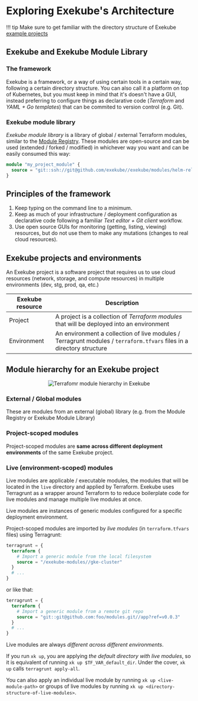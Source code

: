 # Exploring Exekube's Architecture

!!! tip
    Make sure to get familiar with the directory structure of Exekube [example projects](https://docs.exekube.com/introduction/what-is-exekube#examples)

## Exekube and Exekube Module Library

### The framework

Exekube is a framework, or a way of using certain tools in a certain way, following a certain directory structure. You can also call it a platform on top of Kubernetes, but you must keep in mind that it's doesn't have a GUI, instead preferring to configure things as declarative code (*Terraform* and *YAML + Go templates*) that can be commited to version control (e.g. Git).

### Exekube module library

*Exekube module library* is a library of global / external Terraform modules, similar to the [Module Registry](https://registry.terraform.io/). These modules are open-source and can be used (extended / forked / modified) in whichever way you want and can be easily consumed this way:

```tf
module "my_project_module" {
  source = "git::ssh://git@github.com/exekube//exekube/modules/helm-release?ref=0.3.0"
}
```

## Principles of the framework

1. Keep typing on the command line to a minimum.
2. Keep as much of your infrastructure / deployment configuration as declarative code following a familiar *Text editor + Git client* workflow.
3. Use open source GUIs for monitoring (getting, listing, viewing) resources, but do not use them to make any mutations (changes to real cloud resources).

## Exekube projects and environments

An Exekube project is a software project that requires us to use cloud resources (network, storage, and compute resources) in multiple environments (dev, stg, prod, qa, etc.)

| Exekube resource | Description |
| --- | --- |
| Project | A project is a collection of *Terraform modules* that will be deployed into an environment  |
| Environment | An environment a collection of live modules / Terragrunt modules / `terraform.tfvars` files in a directory structure |

## Module hierarchy for an Exekube project

<p align="center">
  <img src="/images/module-architecture.png" alt="Terrafomr module hierarchy in Exekube"/>
</p>

### External / Global modules

These are modules from an external (global) library (e.g. from the Module Registry or Exekube Module Library)

### Project-scoped modules

Project-scoped modules are **same across different deployment environments** of the same Exekube project.

### Live (environment-scoped) modules

Live modules are applicable / executable modules, the modules that will be located in the `live` directory and applied by Terraform. Exekube uses Terragrunt as a wrapper around Terraform to to reduce boilerplate code for live modules and manage multiple live modules at once.

Live modules are instances of generic modules configured for a specific deployment environment.

Project-scoped modules are imported by *live modules* (in `terraform.tfvars` files) using Terragrunt:

```tf
terragrunt = {
  terraform {
    # Import a generic module from the local filesystem
    source = "/exekube-modules//gke-cluster"
  }
  # ...
}
```
or like that:
```tf
terragrunt = {
  terraform {
    # Import a generic module from a remote git repo
    source = "git::git@github.com:foo/modules.git//app?ref=v0.0.3"
  }
  # ...
}
```
Live modules are always *different across different environments*.

If you run `xk up`, you are applying *the default directory with live modules*, so it is equivalent of running `xk up $TF_VAR_default_dir`. Under the cover, `xk up` calls `terragrunt apply-all`.

You can also apply an individual live module by running `xk up <live-module-path>` or groups of live modules by running `xk up <directory-structure-of-live-modules>`.
